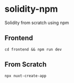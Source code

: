# solidity-npm

Solidity from scratch using npm

## Frontend

```shell
cd frontend && npm run dev
```

## From Scratch

```shell
npx nuxt-create-app
```
